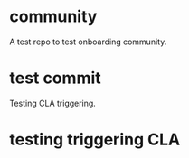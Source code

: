 # community
A test repo to test onboarding community.

# test commit
Testing CLA triggering.

# testing triggering CLA
